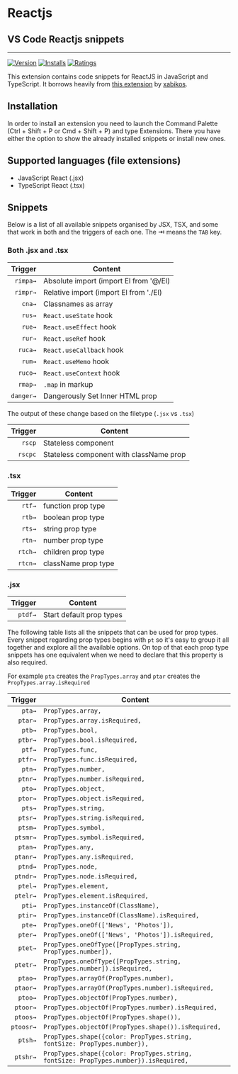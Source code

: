 # Reactjs

## VS Code Reactjs snippets

---

[![Version](https://vsmarketplacebadge.apphb.com/version/elwynco.react-snippets-basic.svg)](https://marketplace.visualstudio.com/items?itemName=elwynco.react-snippets-basic)
[![Installs](https://vsmarketplacebadge.apphb.com/installs/elwynco.react-snippets-basic.svg)](https://marketplace.visualstudio.com/items?itemName=elwynco.react-snippets-basic)
[![Ratings](https://vsmarketplacebadge.apphb.com/rating/elwynco.react-snippets-basic.svg)](https://marketplace.visualstudio.com/items?itemName=elwynco.react-snippets-basic)

This extension contains code snippets for ReactJS in JavaScript and TypeScript. It borrows heavily from [this extension](https://marketplace.visualstudio.com/items?itemName=xabikos.ReactSnippets) by [xabikos](https://github.com/xabikos/vscode-react).

## Installation

In order to install an extension you need to launch the Command Palette (Ctrl + Shift + P or Cmd + Shift + P) and type Extensions.
There you have either the option to show the already installed snippets or install new ones.

## Supported languages (file extensions)

- JavaScript React (.jsx)
- TypeScript React (.tsx)

## Snippets

Below is a list of all available snippets organised by JSX, TSX, and some that work in both and the triggers of each one. The **⇥** means the `TAB` key.

### Both .jsx and .tsx

|  Trigger  | Content                                                          |
| --------: | ---------------------------------------------------------------- |
|  `rimpa→` | Absolute import (import El from '@/El)                           |
|  `rimpr→` | Relative import (import El from './El)                           |
|    `cna→` | Classnames as array                                              |
|    `rus→` | `React.useState` hook                                            |
|    `rue→` | `React.useEffect` hook                                           |
|    `rur→` | `React.useRef` hook                                              |
|   `ruca→` | `React.useCallback` hook                                         |
|    `rum→` | `React.useMemo` hook                                             |
|   `ruco→` | `React.useContext` hook                                          |
|   `rmap→` | `.map` in markup                                                 |
| `danger→` | Dangerously Set Inner HTML prop                                  |

The output of these change based on the filetype (`.jsx` vs `.tsx`)

|  Trigger  | Content                                                          |
| -------:  | ---------------------------------------------------------------- |
|    `rscp` | Stateless component                                              |
|   `rscpc` | Stateless component with className prop                          |


### .tsx

|  Trigger  | Content                                                          |
| -------:  | ---------------------------------------------------------------- |
|    `rtf→` | function prop type                                               |
|    `rtb→` | boolean prop type                                                |
|    `rts→` | string prop type                                                |
|    `rtn→` | number prop type                                                |
|   `rtch→` | children prop type                                               |
|   `rtcn→` | className prop type                                              |


### .jsx

|  Trigger  | Content                                                          |
| -------:  | ---------------------------------------------------------------- |
|   `ptdf→` | Start default prop types                                         |


The following table lists all the snippets that can be used for prop types.
Every snippet regarding prop types begins with `pt` so it's easy to group it all together and explore all the available options.
On top of that each prop type snippets has one equivalent when we need to declare that this property is also required.

For example ```pta``` creates the ```PropTypes.array``` and ```ptar``` creates the ```PropTypes.array.isRequired```

| Trigger  | Content |
| -------: | ------- |
| `pta→`   | `PropTypes.array,` |
| `ptar→`  | `PropTypes.array.isRequired,` |
| `ptb→`   | `PropTypes.bool,` |
| `ptbr→`  | `PropTypes.bool.isRequired,` |
| `ptf→`   | `PropTypes.func,` |
| `ptfr→`  | `PropTypes.func.isRequired,` |
| `ptn→`   | `PropTypes.number,` |
| `ptnr→`  | `PropTypes.number.isRequired,` |
| `pto→`   | `PropTypes.object,` |
| `ptor→`  | `PropTypes.object.isRequired,` |
| `pts→`   | `PropTypes.string,` |
| `ptsr→`  | `PropTypes.string.isRequired,` |
| `ptsm→`  | `PropTypes.symbol,` |
| `ptsmr→` | `PropTypes.symbol.isRequired,` |
| `ptan→`  | `PropTypes.any,` |
| `ptanr→` | `PropTypes.any.isRequired,` |
| `ptnd→`  | `PropTypes.node,` |
| `ptndr→` | `PropTypes.node.isRequired,` |
| `ptel→`  | `PropTypes.element,` |
| `ptelr→` | `PropTypes.element.isRequired,` |
| `pti→`   | `PropTypes.instanceOf(ClassName),` |
| `ptir→`  | `PropTypes.instanceOf(ClassName).isRequired,` |
| `pte→`   | `PropTypes.oneOf(['News', 'Photos']),` |
| `pter→`  | `PropTypes.oneOf(['News', 'Photos']).isRequired,` |
| `ptet→`  | `PropTypes.oneOfType([PropTypes.string, PropTypes.number]),` |
| `ptetr→` | `PropTypes.oneOfType([PropTypes.string, PropTypes.number]).isRequired,` |
| `ptao→`  | `PropTypes.arrayOf(PropTypes.number),` |
| `ptaor→` | `PropTypes.arrayOf(PropTypes.number).isRequired,` |
| `ptoo→`  | `PropTypes.objectOf(PropTypes.number),` |
| `ptoor→` | `PropTypes.objectOf(PropTypes.number).isRequired,` |
| `ptoos→` | `PropTypes.objectOf(PropTypes.shape()),` |
| `ptoosr→`| `PropTypes.objectOf(PropTypes.shape()).isRequired,` |
| `ptsh→`  | `PropTypes.shape({color: PropTypes.string, fontSize: PropTypes.number}),` |
| `ptshr→` | `PropTypes.shape({color: PropTypes.string, fontSize: PropTypes.number}).isRequired,` |
